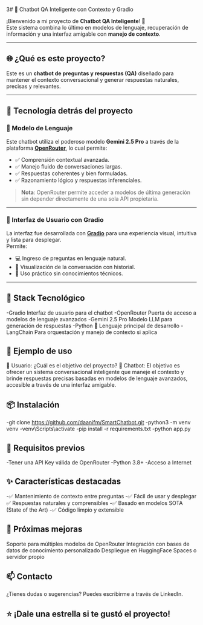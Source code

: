 3# 🤖 Chatbot QA Inteligente con Contexto y Gradio

¡Bienvenido a mi proyecto de **Chatbot QA Inteligente**! 🎯  
Este sistema combina lo último en modelos de lenguaje, recuperación de información y una interfaz amigable con **manejo de contexto**.

---

## 🌐 ¿Qué es este proyecto?

Este es un **chatbot de preguntas y respuestas (QA)** diseñado para mantener el contexto conversacional y generar respuestas naturales, precisas y relevantes. 

---

## 🧠 Tecnología detrás del proyecto

### 🚀 Modelo de Lenguaje

Este chatbot utiliza el poderoso modelo **Gemini 2.5 Pro** a través de la plataforma [**OpenRouter**](https://openrouter.ai), lo cual permite:

- ✅ Comprensión contextual avanzada.
- ✅ Manejo fluido de conversaciones largas.
- ✅ Respuestas coherentes y bien formuladas.
- ✅ Razonamiento lógico y respuestas inferenciales.

> **Nota**: OpenRouter permite acceder a modelos de última generación sin depender directamente de una sola API propietaria.

---

### 💬 Interfaz de Usuario con Gradio

La interfaz fue desarrollada con **[Gradio](https://www.gradio.app/)** para una experiencia visual, intuitiva y lista para desplegar.  
Permite:

- 💻 Ingreso de preguntas en lenguaje natural.
- 🧠 Visualización de la conversación con historial.
- 🎯 Uso práctico sin conocimientos técnicos.

---

##  🧰 Stack Tecnológico

-Gradio	Interfaz de usuario para el chatbot
-OpenRouter	Puerta de acceso a modelos de lenguaje avanzados
-Gemini 2.5 Pro	Modelo LLM para generación de respuestas
-Python 🐍	Lenguaje principal de desarrollo
-LangChain	Para orquestación y manejo de contexto si aplica

## 🧪 Ejemplo de uso

👤 Usuario: ¿Cuál es el objetivo del proyecto?
🤖 Chatbot: El objetivo es ofrecer un sistema conversacional inteligente que maneje el contexto y brinde respuestas precisas basadas en modelos de lenguaje avanzados, accesible a través de una interfaz amigable.

## 📦 Instalación
-git clone https://github.com/daanifm/SmartChatbot.git
-python3 -m venv venv
-venv\Scripts\activate
-pip install -r requirements.txt
-python app.py

## 🔐 Requisitos previos
-Tener una API Key válida de OpenRouter
-Python 3.8+
-Acceso a Internet

## ✨ Características destacadas

-✅ Mantenimiento de contexto entre preguntas
-✅ Fácil de usar y desplegar
✅ Respuestas naturales y comprensibles
-✅ Basado en modelos SOTA (State of the Art)
-✅ Código limpio y extensible

## 📌 Próximas mejoras

 Soporte para múltiples modelos de OpenRouter
 Integración con bases de datos de conocimiento personalizado
 Despliegue en HuggingFace Spaces o servidor propio

## 📫 Contacto

¿Tienes dudas o sugerencias?
Puedes escribirme a través de LinkedIn.

## ⭐ ¡Dale una estrella si te gustó el proyecto!

